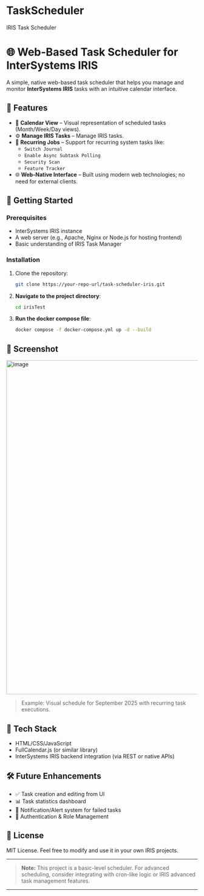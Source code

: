 # TaskScheduler
IRIS Task Scheduler

# 🌐 Web-Based Task Scheduler for InterSystems IRIS

A simple, native web-based task scheduler that helps you manage and monitor **InterSystems IRIS** tasks with an intuitive calendar interface.

## 📌 Features

- 📅 **Calendar View** – Visual representation of scheduled tasks (Month/Week/Day views).
- ⚙️ **Manage IRIS Tasks** – Manage IRIS tasks.
- 🔄 **Recurring Jobs** – Support for recurring system tasks like:
  - `Switch Journal`
  - `Enable Async Subtask Polling`
  - `Security Scan`
  - `Feature Tracker`
- 🌐 **Web-Native Interface** – Built using modern web technologies; no need for external clients.

## 🚀 Getting Started

### Prerequisites

- InterSystems IRIS instance
- A web server (e.g., Apache, Nginx or Node.js for hosting frontend)
- Basic understanding of IRIS Task Manager

### Installation

1. Clone the repository:
   ```bash
   git clone https://your-repo-url/task-scheduler-iris.git
2. **Navigate to the project directory**:

   ```bash
   cd irisTest
   ```

2. **Run the docker compose file**:

   ```bash
   docker compose -f docker-compose.yml up -d --build
   ```



## 📸 Screenshot
<img width="1897" height="877" alt="image" src="https://github.com/user-attachments/assets/88469845-15f7-4512-80f4-1574b51f7e07" />


> Example: Visual schedule for September 2025 with recurring task executions.

## 🧩 Tech Stack

* HTML/CSS/JavaScript
* FullCalendar.js (or similar library)
* InterSystems IRIS backend integration (via REST or native APIs)

## 🛠️ Future Enhancements

* ✅ Task creation and editing from UI
* 📊 Task statistics dashboard
* 🔔 Notification/Alert system for failed tasks
* 🔐 Authentication & Role Management

## 📄 License

MIT License. Feel free to modify and use it in your own IRIS projects.

---

> **Note:** This project is a basic-level scheduler. For advanced scheduling, consider integrating with cron-like logic or IRIS advanced task management features.

---
